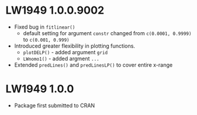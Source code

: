 # LW1949 1.0.0.9002

* Fixed bug in `fitlinear()`
    * default setting for argument `constr` changed from `c(0.0001, 0.9999)` to `c(0.001, 0.999)`
* Introduced greater flexibility in plotting functions.
    * `plotDELP()` - added argument `grid`
    * `LWnomo1()` - added argment `...`
* Extended `predLines()` and `predLinesLP()` to cover entire x-range

# LW1949 1.0.0

* Package first submitted to CRAN
